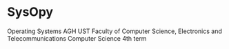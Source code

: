 # SysOpy
Operating Systems
AGH UST Faculty of Computer Science, Electronics and Telecommunications
Computer Science 4th term
